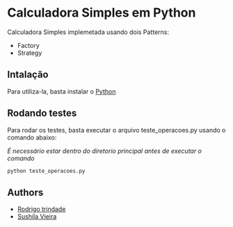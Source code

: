 
# Calculadora Simples em Python

Calculadora Simples implemetada usando dois Patterns:
- Factory
- Strategy




## Intalação

Para utiliza-la, basta instalar o [Python](https://www.python.org/downloads/release/python-390/)


    
## Rodando testes

Para rodar os testes, basta executar o arquivo teste_operacoes.py usando o comando abaixo:

*É necessário estar dentro do diretorio principal antes de executar o comando* 
```bash
python teste_operacoes.py
```

  
## Authors

- [Rodrigo trindade](https://github.com/elir0d)
- [Sushila Vieira](https://github.com/kylelobo)

  
